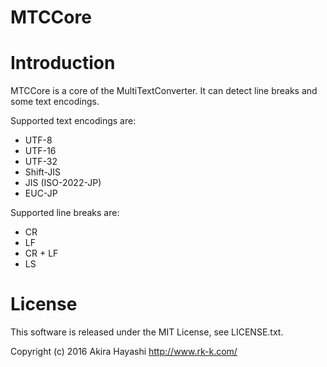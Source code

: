 MTCCore
=============

# Introduction
MTCCore is a core of the MultiTextConverter.
It can detect line breaks and some text encodings.

Supported text encodings are:
* UTF-8
* UTF-16
* UTF-32
* Shift-JIS
* JIS (ISO-2022-JP)
* EUC-JP

Supported line breaks are:
* CR
* LF
* CR + LF
* LS

# License
This software is released under the MIT License, see LICENSE.txt.

Copyright (c) 2016 Akira Hayashi
http://www.rk-k.com/
